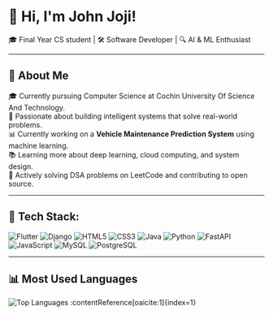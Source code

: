 # 👋 Hi, I'm John Joji!

🎓 Final Year CS student | 🛠️ Software Developer | 🔍 AI & ML Enthusiast

---

## 🧠 About Me

🎓 Currently pursuing Computer Science at Cochin University Of Science And Technology.  
🚀 Passionate about building intelligent systems that solve real-world problems.  
📊 Currently working on a **Vehicle Maintenance Prediction System** using machine learning.  
📚 Learning more about deep learning, cloud computing, and system design.  
🧩 Actively solving DSA problems on LeetCode and contributing to open source.

---

## 🔧 Tech Stack:

![Flutter](https://img.shields.io/badge/-Flutter-02569B?style=for-the-badge&logo=flutter&logoColor=white)
![Django](https://img.shields.io/badge/-Django-092E20?style=for-the-badge&logo=django&logoColor=white)
![HTML5](https://img.shields.io/badge/-HTML5-E34F26?style=for-the-badge&logo=html5&logoColor=white)
![CSS3](https://img.shields.io/badge/-CSS3-1572B6?style=for-the-badge&logo=css3&logoColor=white)
![Java](https://img.shields.io/badge/-Java-007396?style=for-the-badge&logo=java&logoColor=white)
![Python](https://img.shields.io/badge/-Python-3776AB?style=for-the-badge&logo=python&logoColor=white)
![FastAPI](https://img.shields.io/badge/-FastAPI-009688?style=for-the-badge&logo=fastapi&logoColor=white)
![JavaScript](https://img.shields.io/badge/-JavaScript-F7DF1E?style=for-the-badge&logo=javascript&logoColor=black)
![MySQL](https://img.shields.io/badge/-MySQL-4479A1?style=for-the-badge&logo=mysql&logoColor=white)
![PostgreSQL](https://img.shields.io/badge/-PostgreSQL-336791?style=for-the-badge&logo=postgresql&logoColor=white)

---

## 📊 Most Used Languages

![Top Languages](https://github-readme-stats.vercel.app/api/top-langs/?username=J0Hn-git&layout=compact&theme=tokyonight) :contentReference[oaicite:1]{index=1}






